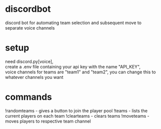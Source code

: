 # discordbot 
discord bot for automating team selection and subsequent move to separate voice channels
# setup
need discord.py[voice], <br>
create a .env file containing your api key with the name "API_KEY", <br>
voice channels for teams are "team1" and "team2", you can change this to whatever channels you want
# commands
!randomteams - gives a button to join the player pool
!teams - lists the current players on each team
!clearteams - clears teams
!moveteams - moves players to respective team channel
